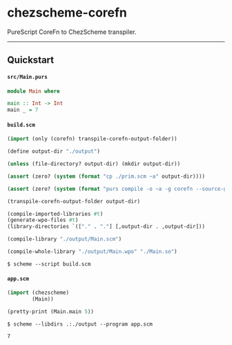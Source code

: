# chezscheme-corefn

PureScript CoreFn to ChezScheme transpiler.

---

## Quickstart

#### `src/Main.purs`

```haskell
module Main where

main :: Int -> Int
main _ = 7
```

#### `build.scm`

```lisp
(import (only (corefn) transpile-corefn-output-folder))

(define output-dir "./output")

(unless (file-directory? output-dir) (mkdir output-dir))

(assert (zero? (system (format "cp ./prim.scm ~a" output-dir))))

(assert (zero? (system (format "purs compile -o ~a -g corefn --source-globs-file ./sourcefiles.txt" output-dir))))

(transpile-corefn-output-folder output-dir)

(compile-imported-libraries #t)
(generate-wpo-files #t)
(library-directories `(["." . "."] [,output-dir . ,output-dir]))

(compile-library "./output/Main.scm")

(compile-whole-library "./output/Main.wpo" "./Main.so")
```

```
$ scheme --script build.scm
```

#### `app.scm`

```lisp
(import (chezscheme)
        (Main))

(pretty-print (Main.main 5))
```

```
$ scheme --libdirs .:./output --program app.scm

7
```
